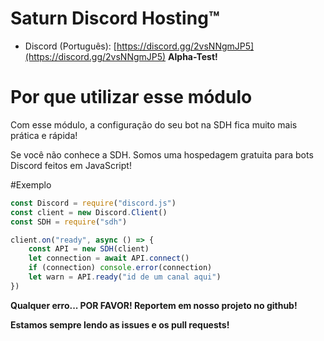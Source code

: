# Saturn Discord Hosting™
* Discord (Português): [https://discord.gg/2vsNNgmJP5](https://discord.gg/2vsNNgmJP5) **Alpha-Test!**
# Por que utilizar esse módulo
Com esse módulo, a configuração do seu bot na SDH fica muito mais prática e rápida!

Se você não conhece a SDH. Somos uma hospedagem gratuita para bots Discord feitos em JavaScript!

#Exemplo
```js
const Discord = require("discord.js")
const client = new Discord.Client()
const SDH = require("sdh")

client.on("ready", async () => {
    const API = new SDH(client)
    let connection = await API.connect()
    if (connection) console.error(connection)
    let warn = API.ready("id de um canal aqui")
})
```

**Qualquer erro... POR FAVOR! Reportem em nosso projeto no github!**

**Estamos sempre lendo as issues e os pull requests!**